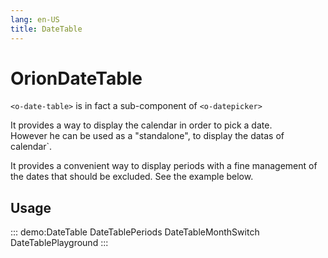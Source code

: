 ```yaml
---
lang: en-US
title: DateTable
---
```


# OrionDateTable

`<o-date-table>` is in fact a sub-component of `<o-datepicker>`

It provides a way to display the calendar in order to pick a date.\
However he can be used as a "standalone", to display the datas of calendar`.

It provides a convenient way to display periods with a fine management of the dates that should be excluded.
See the example below.

## Usage

::: demo:DateTable
DateTablePeriods
DateTableMonthSwitch
DateTablePlayground
:::

<attribute-table/>
